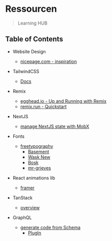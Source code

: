 # **Ressourcen**
> Learning HUB

## Table of Contents
- Website Design
  - [nicepage.com - inspiration](https://nicepage.com/de/website-design)
 
- TailwindCSS
  - [Docs](https://tailwindcss.com/docs/aspect-ratio)

- Remix
  - [egghead.io - Up and Running with Remix](https://egghead.io/courses/up-and-running-with-remix-b82b6bb6)
  - [remix.run - Quickstart](https://remix.run/docs/en/v1/tutorials/blog#quickstart)

- NextJS
  - [manage NextJS state with MobX](https://dev.to/ivandotv/mobx-server-side-rendering-with-next-js-4m18)
  
  
- Fonts
  - [freetypography](freetypography.com/)
    - [Basement](https://freetypography.com/2020/05/02/free-font-basement/)
    - [Wask New](https://freetypography.com/2015/09/06/free-font-wask-new/)
    - [Bosk](https://freetypography.com/2017/10/08/free-font-bosk/)
    - [mr-grieves](https://freetypography.com/2018/09/16/free-font-mr-grieves/)

- React animations lib
  - [framer](https://github.com/framer/motion/tree/main/packages/framer-motion)
  
  
- TanStack
  - [overview](https://tanstack.com/)

- GraphQL
  - [generate code from Schema](https://www.graphql-code-generator.com/)
    - [PlugIn](https://www.graphql-code-generator.com/plugins/typescript/typescript-react-query)

